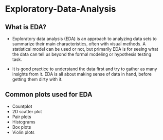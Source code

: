 # Exploratory-Data-Analysis

## What is EDA?

- Exploratory data analysis (EDA) is an approach to analyzing data sets to summarize their main characteristics, 
  often with visual methods. A statistical model can be used or not, but primarily EDA is for seeing what the data 
  can tell us beyond the formal modeling or hypothesis testing task.

- It is good practice to understand the data first and try to gather as many insights from it. EDA is all about making 
sense of data in hand, before getting them dirty with it.


## Common plots used for EDA

- Countplot
- 2D scatter plot
- Pair plots
- Histograms
- Box plots
- Violin plots

